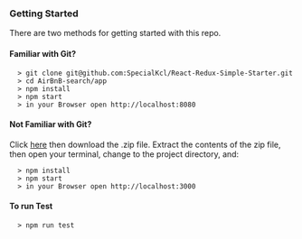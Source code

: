 ### Getting Started

There are two methods for getting started with this repo.

#### Familiar with Git?

```
  > git clone git@github.com:SpecialKcl/React-Redux-Simple-Starter.git
  > cd AirBnB-search/app
  > npm install
  > npm start
  > in your Browser open http://localhost:8080
```

#### Not Familiar with Git?
Click [here](https://github.com/SpecialKcl/AirBnB-search.git) then download the .zip file.  Extract the contents of the zip file, then open your terminal, change to the project directory, and:

```
  > npm install
  > npm start
  > in your Browser open http://localhost:3000
```

#### To run Test
```
  > npm run test
